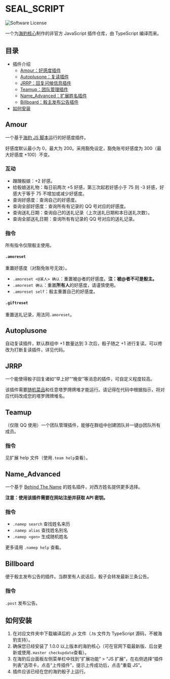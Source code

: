 # SEAL_SCRIPT
![Software License](https://img.shields.io/badge/license-MIT-blue.svg?style=flat-square)

一个为[海豹核心](https://github.com/sealdice)制作的非官方 JavaScript 插件仓库，由 TypeScript 编译而来。

## 目录
- 插件介绍
    - [Amour：好感度插件](#amour)
    - [Autoplusone：复读插件](#autoplusone)
    - [JRRP：回复问候信息插件](#jrrp)
    - [Teamup：团队管理插件](#teamup)
    - [Name_Advanced：扩展姓名插件](#nameadvanced)
    - [Billboard：骰主发布公告插件](#billboard)
- [如何安装](#如何安装)

## Amour
一个基于[海豹 JS 脚本](https://github.com/sealdice/javascript)运行的好感度插件。

好感度默认最小为 0，最大为 200。采用豁免设定，豁免账号好感度为 300（最大好感度 +100）不变。

### 互动
- 蹭蹭骰娘：+2 好感。
- 给骰娘送礼物：每日前两次 +5 好感，第三次起若好感小于 75 则 -3 好感，好感大于等于 75 不增加或减少好感度。
- 查询好感度：查询自己的好感度。
- 查询全部好感度：查询所有有记录的 QQ 号对应的好感度。
- 查询送礼日期：查询自己的送礼记录（上次送礼日期和本日送礼次数）。
- 查询全部送礼日期：查询所有有记录的 QQ 号对应的送礼记录。

### 指令
所有指令仅限骰主使用。

#### `.amoreset`
重置好感度（对豁免账号无效）。
- `.amoreset <@某人> 确认`：重置被@者的好感度。**注：被@者不可是骰主。**
- `.amoreset 确认`：重置**所有人**的好感度，请谨慎使用。
- `.amoreset self`：骰主重置自己的好感度。

#### `.giftreset`
重置送礼记录，用法同`.amoreset`。

## Autoplusone
自动复读插件，默认群组中 +1 数量达到 3 次后，骰子随之 +1 进行复读。可以修改为打断复读插件，详见代码。

## JRRP
一个能使得骰子回复诸如“早上好”“晚安”等消息的插件，可自定义程度较高。

该插件需要[随机菜品](https://github.com/sealdice/draw/blob/main/sealdice_draw/%E9%9A%8F%E6%9C%BA%E8%8F%9C%E5%93%81-%E4%BA%8E%E8%A8%80%E8%AF%BA.json)和任意塔罗牌牌堆才能运行。请记得在代码中根据指示，将对应代码改成您的塔罗牌牌堆名。

## Teamup
（仅限 QQ 使用）一个团队管理插件，能够在群组中创建团队并一键@团队所有成员。

### 指令
见扩展 help 文件（使用`.team help`查看）。

## Name_Advanced
一个基于 [Behind The Name](https://behindthename.com) 的姓名插件，对西方姓名提供更多选择。

**注意：使用该插件需要在网站注册并获取 API 密钥。**

### 指令
- `.namep search` 查找姓名来历
- `.namep alias` 查找姓名别名
- `.namep <gen>` 生成随机姓名

更多请用 `.namep help` 查看。

## Billboard
便于骰主发布公告的插件。当群里有人说话后，骰子会转发最新三条公告。

### 指令
`.post` 发布公告。

## 如何安装
1. 在对应文件夹中下载编译后的 *.js* 文件（.ts 文件为 TypeScript 源码，不被海豹支持）。
2. 确保您已经安装了 1.0.0 以上版本的海豹核心（可在官网下载最新版、后台更新或使用`.master checkupdate`查看）。
3. 在海豹后台面板左侧菜单栏中找到“扩展功能” > “JS 扩展”，在右侧选择“插件列表”选项卡，点击“上传插件”，提示上传成功后，点击“重载 JS”。
4. 插件应该已经在您的海豹骰子上运行。